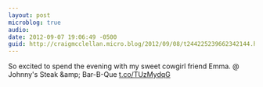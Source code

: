 ```yaml
---
layout: post
microblog: true
audio: 
date: 2012-09-07 19:06:49 -0500
guid: http://craigmcclellan.micro.blog/2012/09/08/t244225239662342144.html
---
```

So excited to spend the evening with my sweet cowgirl friend Emma.   @ Johnny's Steak &amp;amp; Bar-B-Que [t.co/TUzMydqG](http://t.co/TUzMydqG)
